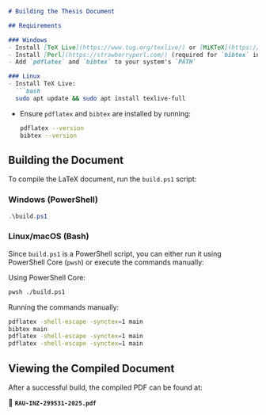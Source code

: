 ```markdown
# Building the Thesis Document  

## Requirements  

### Windows  
- Install [TeX Live](https://www.tug.org/texlive/) or [MiKTeX](https://miktex.org/)  
- Install [Perl](https://strawberryperl.com/) (required for `bibtex` in some cases)  
- Add `pdflatex` and `bibtex` to your system's `PATH`  

### Linux  
- Install TeX Live:  
  ```bash
  sudo apt update && sudo apt install texlive-full
  ```
- Ensure `pdflatex` and `bibtex` are installed by running:  
  ```bash
  pdflatex --version
  bibtex --version
  ```

## Building the Document  

To compile the LaTeX document, run the `build.ps1` script:  

### Windows (PowerShell)  
```powershell
.\build.ps1
```

### Linux/macOS (Bash)  
Since `build.ps1` is a PowerShell script, you can either run it using PowerShell Core (`pwsh`) or execute the commands manually:  

Using PowerShell Core:  
```bash
pwsh ./build.ps1
```

Running the commands manually:  
```bash
pdflatex -shell-escape -synctex=1 main
bibtex main
pdflatex -shell-escape -synctex=1 main
pdflatex -shell-escape -synctex=1 main
```

## Viewing the Compiled Document  
After a successful build, the compiled PDF can be found at:  

📄 **`RAU-INZ-299531-2025.pdf`**  
```
